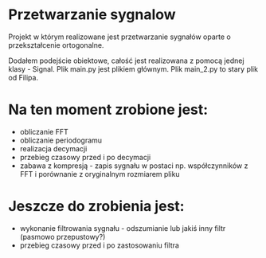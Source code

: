 # Przetwarzanie sygnalow
Projekt w którym realizowane jest przetwarzanie sygnałów oparte o przekształcenie ortogonalne.

Dodałem podejście obiektowe, całość jest realizowana z pomocą jednej klasy - Signal. Plik main.py jest plikiem głównym. Plik main_2.py to stary plik od Filipa.
# Na ten moment zrobione jest:
 - obliczanie FFT
 - obliczanie periodogramu
 - realizacja decymacji
 - przebieg czasowy przed i po decymacji
 - zabawa z kompresją - zapis sygnału w postaci np. współczynników z FFT i porównanie z oryginalnym rozmiarem pliku

# Jeszcze do zrobienia jest:
 - wykonanie filtrowania sygnału - odszumianie lub jakiś inny filtr (pasmowo przepustowy?)
 - przebieg czasowy przed i po zastosowaniu filtra
 
